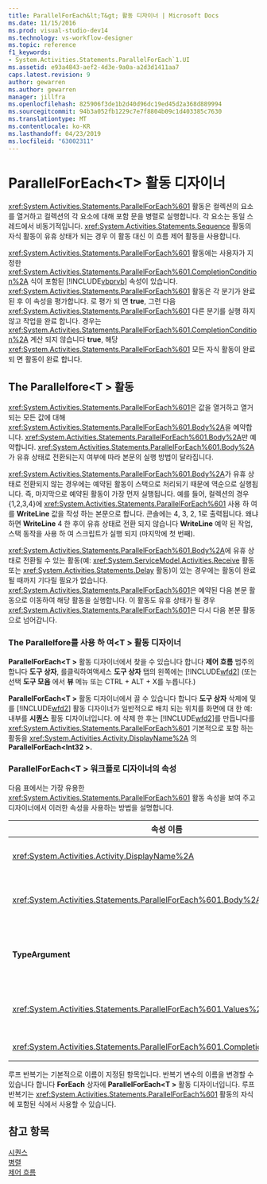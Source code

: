 ```yaml
---
title: ParallelForEach&lt;T&gt; 활동 디자이너 | Microsoft Docs
ms.date: 11/15/2016
ms.prod: visual-studio-dev14
ms.technology: vs-workflow-designer
ms.topic: reference
f1_keywords:
- System.Activities.Statements.ParallelForEach`1.UI
ms.assetid: e93a4843-aef2-4d3e-9a0a-a2d3d1411aa7
caps.latest.revision: 9
author: gewarren
ms.author: gewarren
manager: jillfra
ms.openlocfilehash: 825906f3de1b2d40d96dc19ed45d2a368d889994
ms.sourcegitcommit: 94b3a052fb1229c7e7f8804b09c1d403385c7630
ms.translationtype: MT
ms.contentlocale: ko-KR
ms.lasthandoff: 04/23/2019
ms.locfileid: "63002311"
---
```

# <a name="parallelforeachlttgt-activity-designer"></a>ParallelForEach&lt;T&gt; 활동 디자이너
<xref:System.Activities.Statements.ParallelForEach%601> 활동은 컬렉션의 요소를 열거하고 컬렉션의 각 요소에 대해 포함 문을 병렬로 실행합니다. 각 요소는 동일 스레드에서 비동기적입니다. <xref:System.Activities.Statements.Sequence> 활동의 자식 활동이 유휴 상태가 되는 경우 이 활동 대신 이 흐름 제어 활동을 사용합니다.  
  
 <xref:System.Activities.Statements.ParallelForEach%601> 활동에는 사용자가 지정한 <xref:System.Activities.Statements.ParallelForEach%601.CompletionCondition%2A> 식이 포함된 [!INCLUDE[vbprvb](../includes/vbprvb-md.md)] 속성이 있습니다. <xref:System.Activities.Statements.ParallelForEach%601> 활동은 각 분기가 완료된 후 이 속성을 평가합니다. 로 평가 되 면 **true**, 그런 다음 <xref:System.Activities.Statements.ParallelForEach%601> 다른 분기를 실행 하지 않고 작업을 완료 합니다. 경우는 <xref:System.Activities.Statements.ParallelForEach%601.CompletionCondition%2A> 계산 되지 않습니다 **true**, 해당 <xref:System.Activities.Statements.ParallelForEach%601> 모든 자식 활동이 완료 되 면 활동이 완료 합니다.  
  
## <a name="the-parallelforeacht-activity"></a>The Parallelfore\<T > 활동  
 <xref:System.Activities.Statements.ParallelForEach%601>은 값을 열거하고 열거되는 모든 값에 대해 <xref:System.Activities.Statements.ParallelForEach%601.Body%2A>을 예약합니다. <xref:System.Activities.Statements.ParallelForEach%601.Body%2A>만 예약합니다. <xref:System.Activities.Statements.ParallelForEach%601.Body%2A>가 유휴 상태로 전환되는지 여부에 따라 본문의 실행 방법이 달라집니다.  
  
 <xref:System.Activities.Statements.ParallelForEach%601.Body%2A>가 유휴 상태로 전환되지 않는 경우에는 예약된 활동이 스택으로 처리되기 때문에 역순으로 실행됩니다. 즉, 마지막으로 예약된 활동이 가장 먼저 실행됩니다. 예를 들어, 컬렉션의 경우 {1,2,3,4}에 <xref:System.Activities.Statements.ParallelForEach%601> 사용 하 여를 **WriteLine** 값을 작성 하는 본문으로 합니다. 콘솔에는 4, 3, 2, 1로 출력됩니다. 왜냐하면 **WriteLine** 4 한 후이 유휴 상태로 전환 되지 않습니다 **WriteLine** 예약 된 작업, 스택 동작을 사용 하 여 스크립트가 실행 되지 (마지막에 첫 번째).  
  
 <xref:System.Activities.Statements.ParallelForEach%601.Body%2A>에 유휴 상태로 전환될 수 있는 활동(예: <xref:System.ServiceModel.Activities.Receive> 활동 또는 <xref:System.Activities.Statements.Delay> 활동)이 있는 경우에는 활동이 완료될 때까지 기다릴 필요가 없습니다. <xref:System.Activities.Statements.ParallelForEach%601>은 예약된 다음 본문 활동으로 이동하여 해당 활동을 실행합니다. 이 활동도 유휴 상태가 될 경우 <xref:System.Activities.Statements.ParallelForEach%601>은 다시 다음 본문 활동으로 넘어갑니다.  
  
### <a name="using-the-parallelforeacht-activity-designer"></a>The Parallelfore를 사용 하 여\<T > 활동 디자이너  
 **ParallelForEach\<T >** 활동 디자이너에서 찾을 수 있습니다 합니다 **제어 흐름** 범주의 합니다 **도구 상자**, 를클릭하여액세스 **도구 상자** 탭의 왼쪽에는 [!INCLUDE[wfd2](../includes/wfd2-md.md)] (또는 선택 **도구 모음** 에서 **뷰** 메뉴 또는 CTRL + ALT + X를 누릅니다.)  
  
 **ParallelForEach\<T >** 활동 디자이너에서 끌 수 있습니다 합니다 **도구 상자** 삭제에 및를 [!INCLUDE[wfd2](../includes/wfd2-md.md)] 활동 디자이너가 일반적으로 배치 되는 위치를 화면에 대 한 예: 내부를 **시퀀스** 활동 디자이너입니다. 에 삭제 한 후는 [!INCLUDE[wfd2](../includes/wfd2-md.md)]를 만듭니다를 <xref:System.Activities.Statements.ParallelForEach%601> 기본적으로 포함 하는 활동을 <xref:System.Activities.Activity.DisplayName%2A> 의 **ParallelForEach\<Int32 >.**  
  
### <a name="parallelforeacht-properties-in-the-workflow-designer"></a>ParallelForEach\<T > 워크플로 디자이너의 속성  
 다음 표에서는 가장 유용한 <xref:System.Activities.Statements.ParallelForEach%601> 활동 속성을 보여 주고 디자이너에서 이러한 속성을 사용하는 방법을 설명합니다.  
  
|속성 이름|필수|사용법|  
|-------------------|--------------|-----------|  
|<xref:System.Activities.Activity.DisplayName%2A>|False|머리글에 활동 디자이너의 표시 이름을 지정합니다. 기본값은 **ParallelForEach\<Int32 >** 합니다. 값을 선택적으로 편집할 수 있습니다 합니다 **속성** 표에서 또는 활동 디자이너 머리글에서 직접.|  
|<xref:System.Activities.Statements.ParallelForEach%601.Body%2A>|False|컬렉션의 각 항목에 대해 실행할 활동입니다. 추가할를 <xref:System.Activities.Statements.ParallelForEach%601.Body%2A> 활동을 도구 상자에서 활동을 **본문** 상자에 **ParallelForEach\<T >** 여기에 작업 놓기 "힌트 텍스트가 있는 활동 디자이너.|  
|**TypeArgument**|True|항목의 형식 합니다 <xref:System.Activities.Statements.ParallelForEach%601.Values%2A> 제네릭 매개 변수로 지정 된 컬렉션 *T*합니다. 기본적으로 **TypeArgument** 로 설정 된 **Int32**합니다. 형식 T를 변경 하는 **ParallelForEach\<T >** 활동 디자이너의 값을 변경 합니다 **TypeArgument** 속성 표의 콤보 상자입니다.|  
|<xref:System.Activities.Statements.ParallelForEach%601.Values%2A>|True|반복할 항목의 컬렉션입니다. 설정 하는 <xref:System.Activities.Statements.ParallelForEach%601.Values%2A>, 입력 [!INCLUDE[vbprvb](../includes/vbprvb-md.md)] 식에는 **값** 상자에 **ForEach\<T >** 또는 "VB 식 입력" 힌트 텍스트가 있는 상자에 활동 디자이너 **값** 상자에 **속성** 창입니다.|  
|<xref:System.Activities.Statements.ParallelForEach%601.CompletionCondition%2A>||각 반복이 완료된 후 평가됩니다. true이면 예약된 보류 중인 반복이 취소됩니다. 이 속성을 설정하지 않으면 예약된 모든 문이 완료될 때까지 실행됩니다.|  
  
 루프 반복기는 기본적으로 이름이 지정된 항목입니다. 반복기 변수의 이름을 변경할 수 있습니다 합니다 **ForEach** 상자에 **ParallelForEach\<T >** 활동 디자이너입니다. 루프 반복기는 <xref:System.Activities.Statements.ParallelForEach%601> 활동의 자식에 포함된 식에서 사용할 수 있습니다.  
  
## <a name="see-also"></a>참고 항목  
 [시퀀스](../workflow-designer/sequence-activity-designer.md)   
 [병렬](../workflow-designer/parallel-activity-designer.md)   
 [제어 흐름](../workflow-designer/control-flow-activity-designers.md)